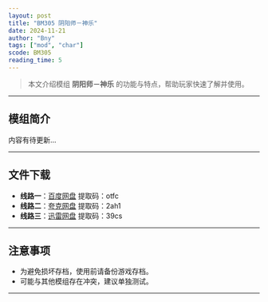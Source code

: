 ```yaml
---
layout: post
title: "BM305 阴阳师－神乐"
date: 2024-11-21
author: "Bny"
tags: ["mod", "char"]
scode: BM305
reading_time: 5
---
```


> 本文介绍模组 **阴阳师－神乐** 的功能与特点，帮助玩家快速了解并使用。

---

## 模组简介

内容有待更新...

---


## 文件下载
- **线路一**：[百度网盘](https://pan.baidu.com/s/1Nae6P_NZDJUy9J0ktioIxw?pwd=otfc)  提取码：otfc  
- **线路二**：[夸克网盘](https://pan.quark.cn/s/7a32674e49c1?pwd=2ah1)  提取码：2ah1  
- **线路三**：[迅雷网盘](https://pan.xunlei.com/s/VOCCbTA_jbWKonQdIG7O2WvnA1?pwd=39cs)  提取码：39cs  

---

## 注意事项
- 为避免损坏存档，使用前请备份游戏存档。
- 可能与其他模组存在冲突，建议单独测试。

---

